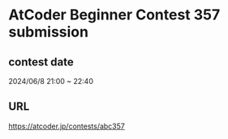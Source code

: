 # AtCoder Beginner Contest 357 submission

## contest date 
2024/06/8 21:00 ~ 22:40

## URL
https://atcoder.jp/contests/abc357